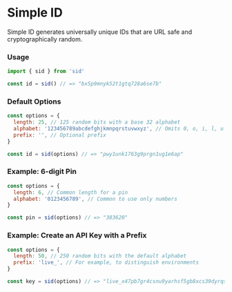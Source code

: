 # Simple ID

Simple ID generates universally unique IDs that are URL safe and cryptographically random.

### Usage

```js
import { sid } from 'sid'

const id = sid() // => "bx5p9mnyk52t1gtq728a6se7b"
```

### Default Options

```js
const options = {
  length: 25, // 125 random bits with a base 32 alphabet
  alphabet: '123456789abcdefghjkmnpqrstuvwxyz', // Omits 0, o, i, l, u for readability
  prefix: '', // Optional prefix
}

const id = sid(options) // => "pwy1unk1763g9prgn1ug1e6ap"
```

### Example: 6-digit Pin

```js
const options = {
  length: 6, // Common length for a pin
  alphabet: '0123456789', // Common to use only numbers
}

const pin = sid(options) // => "383620"
```

### Example: Create an API Key with a Prefix

```js
const options = {
  length: 50, // 250 random bits with the default alphabet
  prefix: 'live_', // For example, to distinguish environments
}

const key = sid(options) // => "live_x47pb7gr4csnu9yarhsf5gb8xcs39dyrqsm2pyjkjbeafqb672"
```
